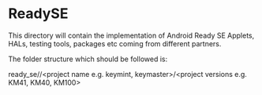 # ReadySE

This directory will contain the implementation of Android Ready SE Applets, HALs, testing tools, packages etc coming from different partners.

The folder structure which should be followed is:

ready_se/<company name e.g. google>/<project name e.g. keymint, keymaster>/<project versions e.g. KM41, KM40, KM100>
